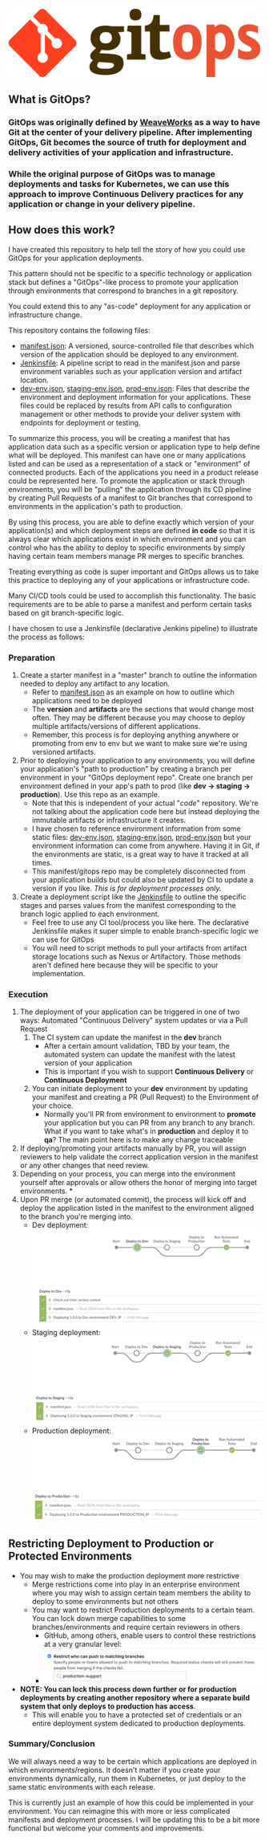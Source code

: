 ![gitops](/resources/gitops.png)
## What is GitOps?
### GitOps was originally defined by [WeaveWorks](https://www.weave.works/technologies/gitops/) as a way to have Git at the center of your delivery pipeline. After implementing GitOps, Git becomes the source of truth for deployment and delivery activities of your application and infrastructure.
### While the original purpose of GitOps was to manage deployments and tasks for Kubernetes, we can use this approach to improve Continuous Delivery practices for any application or change in your delivery pipeline.

## How does this work?
I have created this repository to help tell the story of how you could use GitOps for your application deployments.

This pattern should not be specific to a specific technology or application stack but defines a "GitOps"-like process to promote your application through environments that correspond to branches in a git repository.

You could extend this to any "as-code" deployment for any application or infrastructure change.

This repository contains the following files:
* [manifest.json](manifest.json): A versioned, source-controlled file that describes which version of the application should be deployed to any environment.
* [Jenkinsfile](Jenkinsfile): A pipeline script to read in the manifest.json and parse environment variables such as your application version and artifact location. 
* [dev-env.json](dev-env.json), [staging-env.json](staging-env.json), [prod-env.json](prod-env.json): Files that describe the environment and deployment information for your applications.  These files could be replaced by results from API calls to configuration management or other methods to provide your deliver system with endpoints for deployment or testing.  

To summarize this process, you will be creating a manifest that has application data such as a specific version or application type to help define what will be deployed.  This manifest can have one or many applications listed and can be used as a representation of a stack or "environment" of connected products.  Each of the applications you need in a product release could be represented here.  To promote the application or stack through environments, you will be "pulling" the application through its CD pipeline by creating Pull Requests of a manifest to Git branches that correspond to environments in the application's path to production.

By using this process, you are able to define exactly which version of your application(s) and which deployment steps are defined **in code** so that it is always clear which applications exist in which environment and you can control who has the ability to deploy to specific environments by simply having certain team members manage PR merges to specific branches. 

Treating everything as code is super important and GitOps allows us to take this practice to deploying any of your applications or infrastructure code.

Many CI/CD tools could be used to accomplish this functionality.  The basic requirements are to be able to parse a manifest and perform certain tasks based on git branch-specific logic.

I have chosen to use a Jenkinsfile (declarative Jenkins pipeline) to illustrate the process as follows:
### Preparation
1. Create a starter manifest in a "master" branch to outline the information needed to deploy any artifact to any location.
   * Refer to [manifest.json](manifest.json) as an example on how to outline which applications need to be deployed
   * The **version** and **artifacts** are the sections that would change most often. They may be different because you may choose to deploy multiple artifacts/versions of different applications.
   * Remember, this process is for deploying anything anywhere or promoting from env to env but we want to make sure we're using versioned artifacts.
2. Prior to deploying your application to any environments, you will define your application's "path to production" by creating a branch per environment in your "GitOps deployment repo". Create one branch per environment defined in your app's path to prod (like **dev -> staging -> production**). Use this repo as an example.
    * Note that this is independent of your actual "_code_" repository. We're not talking about the application code here but instead deploying the immutable artifacts or infrastructure it creates.
    * I have chosen to reference environment information from some static files: [dev-env.json](dev-env.json), [staging-env.json](staging-env.json), [prod-env.json](prod-env.json) but your environment information can come from anywhere.  Having it in Git, if the environments are static, is a great way to have it tracked at all times.
    * This manifest/gitops repo may be completely disconnected from your application builds but could also be updated by CI to update a version if you like. *This is for deployment processes only.*
3. Create a deployment script like the [Jenkinsfile](Jenkinsfile) to outline the specific stages and parses values from the manifest corresponding to the branch logic applied to each environment.
   * Feel free to use any CI tool/process you like here. The declarative Jenkinsfile makes it super simple to enable branch-specific logic we can use for GitOps
   * You will need to script methods to pull your artifacts from artifact storage locations such as Nexus or Artifactory.  Those methods aren't defined here because they will be specific to your implementation.


### Execution
1. The deployment of your application can be triggered in one of two ways: Automated "Continuous Delivery" system updates or via a Pull Request
   1. The CI system can update the manifest in the **dev** branch
      *  After a certain amount validation, TBD by your team, the automated system can update the manifest with the latest version of your application
      *  This is important if you wish to support **Continuous Delivery** or **Continuous Deployment**
   2. You can initiate deployment to your **dev** environment by updating your manifest and creating a PR (Pull Request) to the Environment of your choice.
      * Normally you'll PR from environment to environment to **promote** your application but you can PR from any branch to any branch. What if you want to take what's in **production** and deploy it to **qa**? The main point here is to make any change traceable
2. If deploying/promoting your artifacts manually by PR, you will assign reviewers to help validate the correct application version in the manifest or any other changes that need review.
3. Depending on your process, you can merge into the environment yourself after approvals or allow others the honor of merging into target environments.
   * 
4. Upon PR merge (or automated commit), the process will kick off and deploy the application listed in the manifest to the environment aligned to the branch you're merging into. 
   * Dev deployment: ![dev deployment](/resources/dev_deploy.png) 
   * Staging deployment: ![staging deployment](/resources/staging_deploy.png)
   * Production deployment: ![production deployment](/resources/production_deploy.png)

## Restricting Deployment to Production or Protected Environments
 * You may wish to make the production deployment more restrictive
   * Merge restrictions come into play in an enterprise environment where you may wish to assign certain team members the ability to deploy to some environments but not others
   * You may want to restrict Production deployments to a certain team.  You can lock down merge capabilities to some branches/environments and require certain reviewers in others 
      * GitHub, among others, enable users to control these restrictions at a very granular level:
      * ![merge restrictions](/resources/merge_restrictions.png)
* **NOTE: You can lock this process down further or for production deployments by creating another repository where a separate build system that only deploys to production has access**.
    * This will enable you to have a protected set of credentials or an entire deployment system dedicated to production deployments.

### Summary/Conclusion
We will always need a way to be certain which applications are deployed in which environments/regions.  It doesn't matter if you create your environments dynamically, run them in Kubernetes, or just deploy to the same static environments with each release. 

This is currently just an example of how this could be implemented in your environment.  You can reimagine this with more or less complicated manifests and deployment processes.  I will be updating this to be a bit more functional but welcome your comments and improvements.
